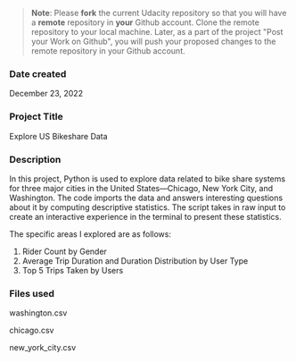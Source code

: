 >**Note**: Please **fork** the current Udacity repository so that you will have a **remote** repository in **your** Github account. Clone the remote repository to your local machine. Later, as a part of the project "Post your Work on Github", you will push your proposed changes to the remote repository in your Github account.

### Date created
December 23, 2022

### Project Title
Explore US Bikeshare Data


### Description
In this project, Python is used to explore data related to bike share systems for three major cities in the United States—Chicago, New York City, and Washington. The code imports the data and answers interesting questions about it by computing descriptive statistics. The script takes in raw input to create an interactive experience in the terminal to present these statistics.

The specific areas I explored are as follows:
1. Rider Count by Gender
2. Average Trip Duration and Duration Distribution by User Type
3. Top 5 Trips Taken by Users

### Files used

washington.csv

chicago.csv

new_york_city.csv




